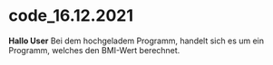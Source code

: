 # code_16.12.2021
**Hallo User**
Bei dem hochgeladem Programm, handelt sich es um ein Programm, welches den BMI-Wert berechnet.
